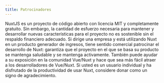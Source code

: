 ```yaml
---
title: Patrocinadores
---
```

NuxtJS es un proyecto de código abierto con licencia MIT y completamente gratuito.
Sin embargo, la cantidad de esfuerzo necesaria para mantener y desarrollar nuevas características para el proyecto no es sostenible sin el respaldo financiero adecuado.
Si dirige una empresa y está utilizando Nuxt en un producto generador de ingresos, tiene sentido comercial patrocinar el desarrollo de Nuxt: garantiza que el proyecto en el que se basa su producto se mantenga saludable y se mantenga activamente. También puede ayudar a su exposición en la comunidad Vue/Nuxt y hace que sea más fácil atraer a los desarrolladores de Vue/Nuxt.
Si usted es un usuario individual y ha disfrutado de la productividad de usar Nuxt, considere donar como un signo de agradecimiento.